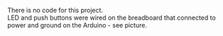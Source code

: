 There is no code for this project.  
LED and push buttons were wired on the breadboard that connected to power and ground on the Arduino - see picture.